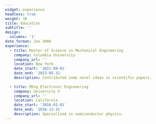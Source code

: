 ```yaml
---
widget: experience
headless: true
weight: 30
title: Education
subtitle: ''
design:
  columns: '1'
date_format: Jan 2006
experience:
  - title: Master of Science in Mechanical Engineering
    company: Columbia University
    company_url: ''
    location: New York
    date_start: '2021-09-01'
    date_end: '2023-05-31'
    description: Contributed some novel ideas in scientific papers.
        
  - title: MEng Electronic Engineering
    company: University X
    company_url: ''
    location: California
    date_start: '2016-01-01'
    date_end: '2016-12-31'
    description: Specialized in semiconductor physics.
---
```


